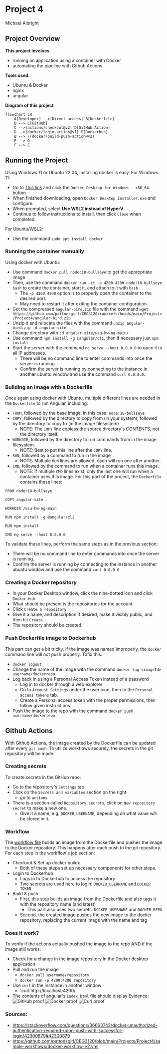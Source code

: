 # Project 4
Michael Albright


## Project Overview

**This project involves**:
- running an application using a container with Docker
- automating the pipeline with Github Actions

**Tools used**:
- Ubuntu & Docker
- nginx
- angular

**Diagram of this project**:
```mermaid
flowchart LR
    A[Developer] -->|Direct access| B[Dockerfile]
    B --> C[GitHub] 
    C -->|actions/checkout@v2| D[GitHub Action]
    D -->|docker/login-action@v1| E[Dockerhub]
    B --> F(docker/build-push-action@v2)
    F --> D
    F --> E
```

## Running the Project
Using Windows 11 or Ubuntu 22.04, installing docker is easy.
For Windows 11:
* Go to [This link](https://docs.docker.com/desktop/setup/install/windows-install/) and click the `Docker Desktop for Windows - x86_64` button
* When finished downloading, open `Docker Desktop Installer.exe` and configure.
* When prompted, select **Use WSL2 instead of HyperV**
* Continue to follow instructions to install, then click `Close` when completed.

For Ubuntu/WSL2:
* Use the command `sudo apt install docker`

### Running the container manually
Using docker with Ubuntu:
* Use command `docker pull node:18-bullseye` to get the appropriate image
* Then, use the command `docker run -it -p 4200:4200 node:18-bullseye bash` to create the container, start it, and attach to it with `bash`
  * The `-p 4200:4200` option is to properly open the container to the desired port.
  * May need to restart it after exiting the container configuration.
* Get the compressed `angular-bird.zip` file with the command `wget https://github.com/pattonsgirl/CEG3120/raw/refs/heads/main/Projects/Project4/angular-bird.zip`
* Unzip it and relocate the files with the command `unzip angular-bird.zip -d angular-site`
* Change directory with `cd angular-site/wsu-hw-ng-main/`
* Use command `npm install -g @angular/cli`, then if necessary just `npm install`
* Start the server with the command `ng serve --host 0.0.0.0` to open it to all IP addresses.
  * There will be no command line to enter commands into once the server is running.
  * Confirm the server is running by connecting to the instance in another ubuntu window and use the command `curl 0.0.0.0`.

### Building an image with a Dockerfile
Once again using docker with Ubuntu, multiple different lines are needed in the `Dockerfile` to run Angular, including:
* `FROM`, followed by the base image, in this case: `node:18-bullseye`
* `COPY`, followed by the directory to copy from (in your system), followed by the directory to copy to (in the image filesystem)
  * NOTE: The `COPY` line copiess the source directory's CONTENTS, not the directory itself.
* `WORKDIR`, followed by the directory to run commands from in the image filesystem.
  * NOTE: Best to put this line after the `COPY` line.
* `RUN`, followed by a command to run in the image
  * NOTE: Multiple `RUN` lines are allowed, each will run one after another.
* `CMD`, followed by the command to run when a container runs this image.
  * NOTE: If multiple `CMD` lines exist, only the last one will run when a container uses this image.
For this part of the project, the `Dockerfile` contains these lines:
```
FROM node:18-bullseye

COPY angular-site .

WORKDIR /wsu-hw-ng-main

RUN npm install -g @angular/cli

RUN npm install

CMD ng serve --host 0.0.0.0
```
To validate these lines, perform the same steps as in the previous section:
  * There will be no command line to enter commands into once the server is running.
  * Confirm the server is running by connecting to the instance in another ubuntu window and use the command `curl 0.0.0.0`.

### Creating a Docker repository
* In your Docker Desktop window, click the nine-dotted icon and click `Docker Hub`
* What should be present is the repositories for the account.
* Click `Create a repository`
* Give it a name, and description if desired, make it visibly public, and then hit `Create`.
* The repository should be created.

### Push Dockerfile image to Dockerhub
This part can get a bit tricky. If the image was named improperly, the `docker` command line will not push properly.  Tofix this:
* `docker logout`
* Change the name of the image with the command `docker tag <imageId> username/dockerrepo`
* Log back in using a Personal Access Token instead of a password
  * Log in to docker through a web explorer
  * Go to `Account Settings` under the user icon, then to the `Personal access tokens` tab.
  * Create a Personal access token with the proper permissions, then follow given instructions.
* Push the image to the repo with the command `docker push username/dockerrepo`

## Github Actions
With Github Actions, the image created by the Dockerfile can be updated after every `git push`.  To utilize workflows securely, the secrets in the git repository will be made.

### Creating secrets
To create secrets in the GitHub repo:
* Go to the repository's `Settings` tab
* Click on the `Secrets and variables` section on the right
  * go to `actions`
* There is a section called `Repository secrets`, click on `New repository secret` to make a new one.
  * Give it a name, e.g. `DOCKER_USERNAME`, depending on what value will be stored in it.

### Workflow
The [workflow file](.github/workflows/update-docker.yml) builds an image from the Dockerfile and pushes the image to the Docker repository.  This happens after each push to the git repository.  
For each step in the workflow's job section:
* Checkout & Set up docker buildx
  * Both of these steps set up necessary components for other steps.
* Login to Dockerhub
  * Logs in to Dockerhub to access the repository
  * Two secrets are used here to login: `DOCKER_USERNAME` and `DOCKER TOKEN`
* Build & push
  * First, this step builds an image from the Dockerfile and also tags it with the repository name (and latest)
    * This part also uses two secrets: `DOCKER_USERNAME` and `DOCKER_REPO`
  * Second, the created image pushes the new image to the docker repository, replacing the current image with the name and tag

### Does it work?
To verify if the actions actually pushed the image to the repo AND if the image still works:
* Check for a change in the image repository in the Docker desktop application
* Pull and run the image
  * `docker pull username/repository`
  * `docker run -p 4200:4200 repository`
* Use `curl` in the instance in another window
  * `curl http://localhost:4200/
* The contents of angular's `index.html` file should display
Evidence:
![GitHub proof](images/GitHubCheck.png)
![Docker proof](images/DockerDesktopCheck.png)
![Curl proof](images/CurlCheck.png)


### Sources:
* https://stackoverflow.com/questions/36663742/docker-unauthorized-authentication-required-upon-push-with-successful-login/42300879#42300879
* https://github.com/pattonsgirl/CEG3120/blob/main/Projects/Project4/sample-workflows/docker-workflow-v2.yml
